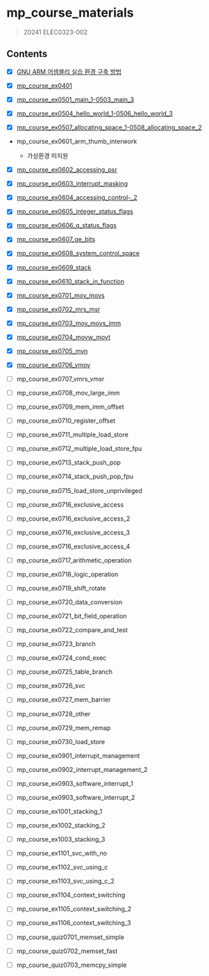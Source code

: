 # mp_course_materials

> 20241 ELEC0323-002

## Contents

- [x] [GNU ARM 어셈블리 실습 환경 구축 방법](gnu-arm-어셈블리-실습-환경-구축-방법.md)

- [x] [mp_course_ex0401](mp_course_ex0401.md)

- [x] [mp_course_ex0501_main_1-0503_main_3](mp_course_ex0501_main_1-0503_main_3.md)

- [x] [mp_course_ex0504_hello_world_1-0506_hello_world_3](mp_course_ex0504_hello_world_1-0506_hello_world_3.md)

- [x] [mp_course_ex0507_allocating_space_1-0508_allocating_space_2](mp_course_ex0507_allocating_space_1-0508_allocating_space_2.md)

- mp_course_ex0601_arm_thumb_interwork

    - 가상환경 미지원

- [x] [mp_course_ex0602_accessing_psr](mp_course_ex0602_accessing_psr.md)

- [x] [mp_course_ex0603_interrupt_masking](mp_course_ex0603_interrupt_masking.md)

- [x] [mp_course_ex0604_accessing_control-_2](mp_course_ex0604_accessing_control-_2.md)

- [x] [mp_course_ex0605_integer_status_flags](mp_course_ex0605_integer_status_flags.md)

- [x] [mp_course_ex0606_q_status_flags](mp_course_ex0606_q_status_flags.md)

- [x] [mp_course_ex0607_ge_bits](mp_course_ex0607_ge_bits.md)

- [x] [mp_course_ex0608_system_control_space](mp_course_ex0608_system_control_space.md)

- [x] [mp_course_ex0609_stack](mp_course_ex0609_stack.md)

- [x] [mp_course_ex0610_stack_in_function](mp_course_ex0610_stack_in_function.md)

- [x] [mp_course_ex0701_mov_movs](mp_course_ex0701_mov_movs.md)

- [x] [mp_course_ex0702_mrs_msr](mp_course_ex0702_mrs_msr.md)

- [x] [mp_course_ex0703_mov_movs_imm](mp_course_ex0703_mov_movs_imm.md)

- [x] [mp_course_ex0704_movw_movt](mp_course_ex0704_movw_movt.md)

- [x] [mp_course_ex0705_mvn](mp_course_ex0705_mvn.md)

- [x] [mp_course_ex0706_vmov](mp_course_ex0706_vmov.md)

- [ ] mp_course_ex0707_vmrs_vmsr

- [ ] mp_course_ex0708_mov_large_imm

- [ ] mp_course_ex0709_mem_imm_offset

- [ ] mp_course_ex0710_register_offset

- [ ] mp_course_ex0711_multiple_load_store

- [ ] mp_course_ex0712_multiple_load_store_fpu

- [ ] mp_course_ex0713_stack_push_pop

- [ ] mp_course_ex0714_stack_push_pop_fpu

- [ ] mp_course_ex0715_load_store_unprivileged

- [ ] mp_course_ex0716_exclusive_access

- [ ] mp_course_ex0716_exclusive_access_2

- [ ] mp_course_ex0716_exclusive_access_3

- [ ] mp_course_ex0716_exclusive_access_4

- [ ] mp_course_ex0717_arithmetic_operation

- [ ] mp_course_ex0718_logic_operation

- [ ] mp_course_ex0719_shift_rotate

- [ ] mp_course_ex0720_data_conversion

- [ ] mp_course_ex0721_bit_field_operation

- [ ] mp_course_ex0722_compare_and_test

- [ ] mp_course_ex0723_branch

- [ ] mp_course_ex0724_cond_exec

- [ ] mp_course_ex0725_table_branch

- [ ] mp_course_ex0726_svc

- [ ] mp_course_ex0727_mem_barrier

- [ ] mp_course_ex0728_other

- [ ] mp_course_ex0729_mem_remap

- [ ] mp_course_ex0730_load_store

- [ ] mp_course_ex0901_interrupt_management

- [ ] mp_course_ex0902_interrupt_management_2

- [ ] mp_course_ex0903_software_interrupt_1

- [ ] mp_course_ex0903_software_interrupt_2

- [ ] mp_course_ex1001_stacking_1

- [ ] mp_course_ex1002_stacking_2

- [ ] mp_course_ex1003_stacking_3

- [ ] mp_course_ex1101_svc_with_no

- [ ] mp_course_ex1102_svc_using_c

- [ ] mp_course_ex1103_svc_using_c_2

- [ ] mp_course_ex1104_context_switching

- [ ] mp_course_ex1105_context_switching_2

- [ ] mp_course_ex1106_context_switching_3

- [ ] mp_course_quiz0701_memset_simple

- [ ] mp_course_quiz0702_memset_fast

- [ ] mp_course_quiz0703_memcpy_simple
